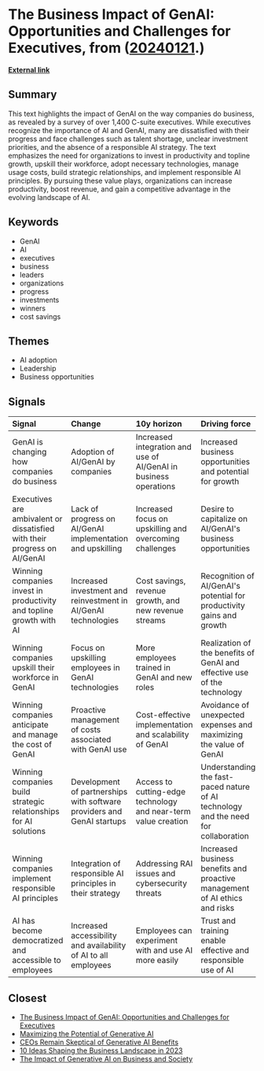 # __The Business Impact of GenAI: Opportunities and Challenges for Executives__, from ([20240121](https://kghosh.substack.com/p/20240121).)

__[External link](https://www.bcg.com/publications/2024/from-potential-to-profit-with-genai)__



## Summary

This text highlights the impact of GenAI on the way companies do business, as revealed by a survey of over 1,400 C-suite executives. While executives recognize the importance of AI and GenAI, many are dissatisfied with their progress and face challenges such as talent shortage, unclear investment priorities, and the absence of a responsible AI strategy. The text emphasizes the need for organizations to invest in productivity and topline growth, upskill their workforce, adopt necessary technologies, manage usage costs, build strategic relationships, and implement responsible AI principles. By pursuing these value plays, organizations can increase productivity, boost revenue, and gain a competitive advantage in the evolving landscape of AI.

## Keywords

* GenAI
* AI
* executives
* business
* leaders
* organizations
* progress
* investments
* winners
* cost savings

## Themes

* AI adoption
* Leadership
* Business opportunities

## Signals

| Signal                                                                    | Change                                                                 | 10y horizon                                                      | Driving force                                                                       |
|:--------------------------------------------------------------------------|:-----------------------------------------------------------------------|:-----------------------------------------------------------------|:------------------------------------------------------------------------------------|
| GenAI is changing how companies do business                               | Adoption of AI/GenAI by companies                                      | Increased integration and use of AI/GenAI in business operations | Increased business opportunities and potential for growth                           |
| Executives are ambivalent or dissatisfied with their progress on AI/GenAI | Lack of progress on AI/GenAI implementation and upskilling             | Increased focus on upskilling and overcoming challenges          | Desire to capitalize on AI/GenAI's business opportunities                           |
| Winning companies invest in productivity and topline growth with AI       | Increased investment and reinvestment in AI/GenAI technologies         | Cost savings, revenue growth, and new revenue streams            | Recognition of AI/GenAI's potential for productivity gains and growth               |
| Winning companies upskill their workforce in GenAI                        | Focus on upskilling employees in GenAI technologies                    | More employees trained in GenAI and new roles                    | Realization of the benefits of GenAI and effective use of the technology            |
| Winning companies anticipate and manage the cost of GenAI                 | Proactive management of costs associated with GenAI use                | Cost-effective implementation and scalability of GenAI           | Avoidance of unexpected expenses and maximizing the value of GenAI                  |
| Winning companies build strategic relationships for AI solutions          | Development of partnerships with software providers and GenAI startups | Access to cutting-edge technology and near-term value creation   | Understanding the fast-paced nature of AI technology and the need for collaboration |
| Winning companies implement responsible AI principles                     | Integration of responsible AI principles in their strategy             | Addressing RAI issues and cybersecurity threats                  | Increased business benefits and proactive management of AI ethics and risks         |
| AI has become democratized and accessible to employees                    | Increased accessibility and availability of AI to all employees        | Employees can experiment with and use AI more easily             | Trust and training enable effective and responsible use of AI                       |

## Closest

* [The Business Impact of GenAI: Opportunities and Challenges for Executives](7aa756b506cb8ac4c5031d9699509681)
* [Maximizing the Potential of Generative AI](cff1a5331e2a0947c902edfd1aa39f6a)
* [CEOs Remain Skeptical of Generative AI Benefits](b8909c2388e72001592ed4fc902a20c9)
* [10 Ideas Shaping the Business Landscape in 2023](0d5cc4e60484c56f76248ad109ad9c04)
* [The Impact of Generative AI on Business and Society](aa811fcb765939e9ead9542accd38a5b)